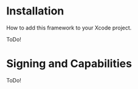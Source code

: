 # Installation
How to add this framework to your Xcode project.

ToDo!

# Signing and Capabilities
ToDo!
